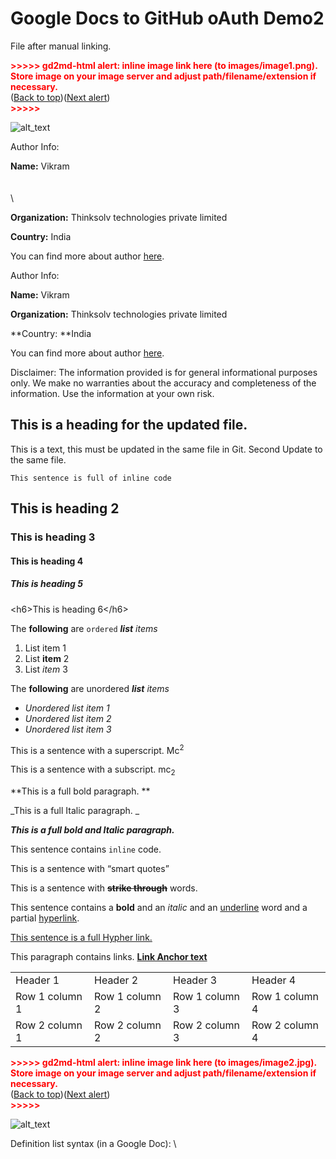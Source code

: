 # Google Docs to GitHub oAuth Demo2

File after manual linking. 

	



<p id="gdcalert1" ><span style="color: red; font-weight: bold">>>>>>  gd2md-html alert: inline image link here (to images/image1.png). Store image on your image server and adjust path/filename/extension if necessary. </span><br>(<a href="#">Back to top</a>)(<a href="#gdcalert2">Next alert</a>)<br><span style="color: red; font-weight: bold">>>>>> </span></p>


![alt_text](images/image1.png "image_tooltip")


Author Info:

**Name:** Vikram  \
 \
 \
 \


**Organization:** Thinksolv technologies private limited

**Country:** India

You can find more about author [here](https://twitter.com/).

Author Info:

**Name:** Vikram 

**Organization:** Thinksolv technologies private limited

**Country: **India

You can find more about author [here](https://twitter.com/).

Disclaimer: The information provided is for general informational purposes only. We make no warranties about the accuracy and completeness of the information. Use the information at your own risk.


## This is a heading for the updated file. 

This is a text, this must be updated in the same file in Git. Second Update to the same file. 


```
This sentence is full of inline code
```



## This is heading 2


### This is heading 3


#### This is heading 4


##### This is heading 5

&lt;h6>This is heading 6&lt;/h6>

The **following** are `ordered` **_list_** _items_



1. List item 1
2. List **item** 2
3. List _item_ 3

The **following** are unordered **_list_** _items_



* _Unordered list item 1_
* _Unordered list item 2_
* _Unordered list item 3_

This is a sentence with a superscript. Mc<sup>2</sup>

This is a sentence with a subscript. mc<sub>2</sub>

**This is a full bold paragraph. **

_This is a full Italic paragraph.  _

**_This is a full bold and Italic paragraph._**

This sentence contains `inline` code. 

This is a sentence with “smart quotes”

This is a sentence with **~~strike through~~** words.

This sentence contains a **bold** and an _italic_ and an <span style="text-decoration:underline;">underline</span> word and a partial [hyperlink](https://en.wikipedia.org/wiki/HTTP). 

[This sentence is a full Hypher link.](https://en.wikipedia.org/wiki/Hyperlink)

This paragraph contains links. **[Link Anchor text](https://www.gdocstomarkdown.com/)**


<table>
  <tr>
   <td>Header 1
   </td>
   <td>Header 2
   </td>
   <td>Header 3
   </td>
   <td>Header 4
   </td>
  </tr>
  <tr>
   <td>Row 1 column 1
   </td>
   <td>Row 1 column 2
   </td>
   <td>Row 1 column 3
   </td>
   <td>Row 1 column 4
   </td>
  </tr>
  <tr>
   <td>Row 2 column 1
   </td>
   <td>Row 2 column 2
   </td>
   <td>Row 2 column 3
   </td>
   <td>Row 2 column 4
   </td>
  </tr>
</table>




<p id="gdcalert2" ><span style="color: red; font-weight: bold">>>>>>  gd2md-html alert: inline image link here (to images/image2.jpg). Store image on your image server and adjust path/filename/extension if necessary. </span><br>(<a href="#">Back to top</a>)(<a href="#gdcalert3">Next alert</a>)<br><span style="color: red; font-weight: bold">>>>>> </span></p>


![alt_text](images/image2.jpg "image_tooltip")


Definition list syntax (in a Google Doc): \
